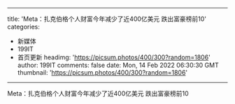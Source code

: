 
---
title: 'Meta：扎克伯格个人财富今年减少了近400亿美元 跌出富豪榜前10'
categories: 
 - 新媒体
 - 199IT
 - 首页更新
headimg: 'https://picsum.photos/400/300?random=1806'
author: 199IT
comments: false
date: Mon, 14 Feb 2022 06:30:30 GMT
thumbnail: 'https://picsum.photos/400/300?random=1806'
---

<div>   
Meta：扎克伯格个人财富今年减少了近400亿美元 跌出富豪榜前10  
</div>
            